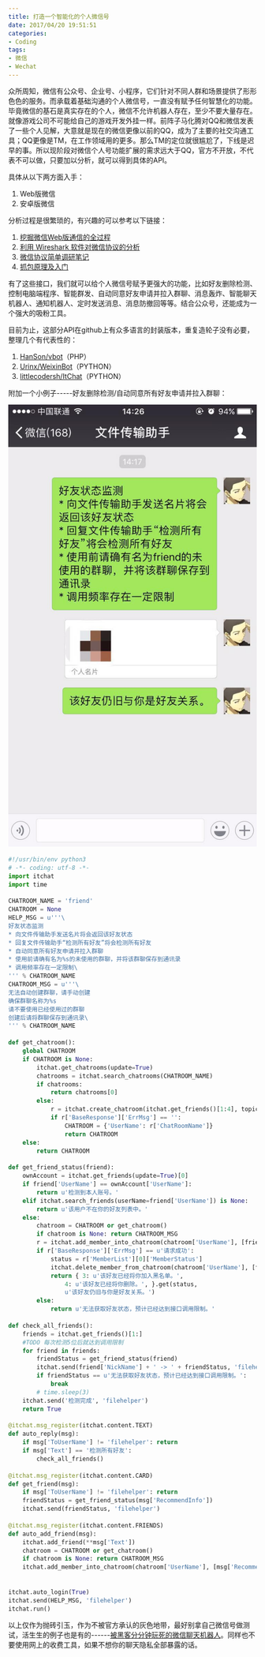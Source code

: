 ```yaml
---
title: 打造一个智能化的个人微信号
date: 2017/04/20 19:51:51
categories:
- Coding
tags:
- 微信
- Wechat
---
```


众所周知，微信有公众号、企业号、小程序，它们针对不同人群和场景提供了形形色色的服务。而承载着基础沟通的个人微信号，一直没有赋予任何智慧化的功能。毕竟微信的基石是真实存在的个人，微信不允许机器人存在，至少不要大量存在。就像游戏公司不可能给自己的游戏开发外挂一样。前阵子马化腾对QQ和微信发表了一些个人见解，大意就是现在的微信更像以前的QQ，成为了主要的社交沟通工具；QQ更像是TM，在工作领域用的更多。那么TM的定位就很尴尬了，下线是迟早的事。所以现阶段对微信个人号功能扩展的需求远大于QQ，官方不开放，不代表不可以做，只要加以分析，就可以得到具体的API。

具体从以下两方面入手：

1. Web版微信
2. 安卓版微信

分析过程是很繁琐的，有兴趣的可以参考以下链接：

1. [挖掘微信Web版通信的全过程](http://www.cnblogs.com/dongweiq/p/4941896.html)
2. [利用 Wireshark 软件对微信协议的分析](http://img105.job1001.com/upload/adminnew/2015-03-16/1426491910-WBF50TH.pdf)
3. [微信协议简单调研笔记](http://www.blogjava.net/yongboy/archive/2015/11/05/410636.html)
4. [抓包原理及入门](https://itchat.readthedocs.io/zh/latest/tutorial/tutorial1/)

有了这些接口，我们就可以给个人微信号赋予更强大的功能，比如好友删除检测、控制电脑端程序、智能群发、自动同意好友申请并拉入群聊、消息轰炸、智能聊天机器人、通知机器人、定时发送消息、消息防撤回等等。结合公众号，还能成为一个强大的吸粉工具。
<!-- more -->
目前为止，这部分API在github上有众多语言的封装版本，重复造轮子没有必要，整理几个有代表性的：

1. [HanSon/vbot](https://github.com/HanSon/vbot)（PHP）
2. [Urinx/WeixinBot](https://github.com/Urinx/WeixinBot)（PYTHON）
3. [littlecodersh/ItChat](https://github.com/littlecodersh/ItChat)（PYTHON）

附加一个小例子-----好友删除检测/自动同意所有好友申请并拉入群聊：

![截屏](Smart-personal-WeChat-account/screenshot.jpg)

```python
#!/usr/bin/env python3
# -*- coding: utf-8 -*-
import itchat
import time

CHATROOM_NAME = 'friend'
CHATROOM = None
HELP_MSG = u'''\
好友状态监测
* 向文件传输助手发送名片将会返回该好友状态
* 回复文件传输助手“检测所有好友”将会检测所有好友
* 自动同意所有好友申请并拉入群聊
* 使用前请确有名为%s的未使用的群聊，并将该群聊保存到通讯录
* 调用频率存在一定限制\
''' % CHATROOM_NAME
CHATROOM_MSG = u'''\
无法自动创建群聊，请手动创建
确保群聊名称为%s
请不要使用已经使用过的群聊
创建后请将群聊保存到通讯录\
''' % CHATROOM_NAME

def get_chatroom():
    global CHATROOM
    if CHATROOM is None:
        itchat.get_chatrooms(update=True)
        chatrooms = itchat.search_chatrooms(CHATROOM_NAME)
        if chatrooms:
            return chatrooms[0]
        else:
            r = itchat.create_chatroom(itchat.get_friends()[1:4], topic=CHATROOM_NAME)
            if r['BaseResponse']['ErrMsg'] == '':
                CHATROOM = {'UserName': r['ChatRoomName']}
                return CHATROOM
    else:
        return CHATROOM

def get_friend_status(friend):
    ownAccount = itchat.get_friends(update=True)[0]
    if friend['UserName'] == ownAccount['UserName']:
        return u'检测到本人账号。'
    elif itchat.search_friends(userName=friend['UserName']) is None:
        return u'该用户不在你的好友列表中。'
    else:
        chatroom = CHATROOM or get_chatroom()
        if chatroom is None: return CHATROOM_MSG
        r = itchat.add_member_into_chatroom(chatroom['UserName'], [friend])
        if r['BaseResponse']['ErrMsg'] == u'请求成功':
            status = r['MemberList'][0]['MemberStatus']
            itchat.delete_member_from_chatroom(chatroom['UserName'], [friend])
            return { 3: u'该好友已经将你加入黑名单。',
                4: u'该好友已经将你删除。', }.get(status,
                u'该好友仍旧与你是好友关系。')
        else:
            return u'无法获取好友状态，预计已经达到接口调用限制。'

def check_all_friends():
    friends = itchat.get_friends()[1:]
    #TODO 每次检测5位后就达到调用限制
    for friend in friends:
        friendStatus = get_friend_status(friend)
        itchat.send(friend['NickName'] + ' -> ' + friendStatus, 'filehelper')
        if friendStatus == u'无法获取好友状态，预计已经达到接口调用限制。':
            break
        # time.sleep(3)
    itchat.send('检测完成', 'filehelper')
    return True

@itchat.msg_register(itchat.content.TEXT)
def auto_reply(msg):
    if msg['ToUserName'] != 'filehelper': return
    if msg['Text'] == '检测所有好友':
        check_all_friends()

@itchat.msg_register(itchat.content.CARD)
def get_friend(msg):
    if msg['ToUserName'] != 'filehelper': return
    friendStatus = get_friend_status(msg['RecommendInfo'])
    itchat.send(friendStatus, 'filehelper')

@itchat.msg_register(itchat.content.FRIENDS)
def auto_add_friend(msg):
    itchat.add_friend(**msg['Text'])
    chatroom = CHATROOM or get_chatroom()
    if chatroom is None: return CHATROOM_MSG
    itchat.add_member_into_chatroom(chatroom['UserName'], [msg['RecommendInfo']])


itchat.auto_login(True)
itchat.send(HELP_MSG, 'filehelper')
itchat.run()
```

以上仅作为抛砖引玉，作为不被官方承认的灰色地带，最好别拿自己微信号做测试，活生生的例子也是有的------[被黑客分分钟玩死的微信聊天机器人](http://www.robot-china.com/news/201606/26/33735.html)。同样也不要使用网上的收费工具，如果不想你的聊天隐私全部暴露的话。

